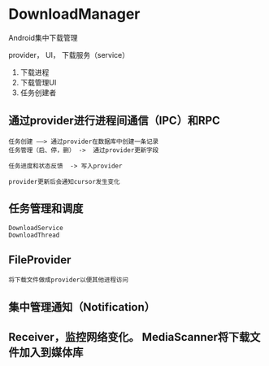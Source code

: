 # DownloadManager

Android集中下载管理

provider， UI， 下载服务（service）

1. 下载进程
2. 下载管理UI
3. 任务创建者

## 通过provider进行进程间通信（IPC）和RPC

    任务创建 ——> 通过provider在数据库中创建一条记录
    任务管理（启、停，删） ->  通过provider更新字段

    任务进度和状态反馈  -> 写入provider

    provider更新后会通知cursor发生变化

## 任务管理和调度
    DownloadService
    DownloadThread

## FileProvider
    将下载文件做成provider以便其他进程访问


## 集中管理通知（Notification）


## Receiver，监控网络变化。 MediaScanner将下载文件加入到媒体库
